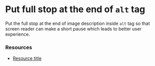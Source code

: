 # Put full stop at the end of `alt` tag

Put the full stop at the end of image description inside `alt` tag so that screen reader can make a short pause which leads to better user experience.

### Resources
<!-- Whenever possible, include the links to more advanced guide-->
* [Resource title](https://)

<!-- category: (1)-->
<!-- available categories:
    0: accessibility rules that everyone should follow with no exception
    1: accessibility tips that make outstanding user experience
    2: facts about designing for accessibility, testing etc.
-->